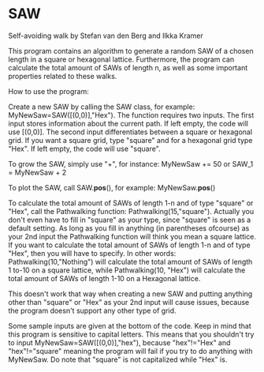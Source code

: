 # SAW
Self-avoiding walk
by Stefan van den Berg and Ilkka Kramer

This program contains an algorithm to generate a random SAW of a chosen length in a square or hexagonal lattice. Furthermore, the program can calculate the total amount of SAWs of length n, as well as some important properties related to these walks.

How to use the program:

Create a new SAW by calling the SAW class, for example: MyNewSaw=SAW([(0,0)],"Hex").
The function requires two inputs. The first input stores information about the current path. If left empty, the code will use [(0,0)]. The second input differentiates between a square or hexagonal grid. If you want a square grid, type "square" and for a hexagonal grid type "Hex". If left empty, the code will use "square".

To grow the SAW, simply use "+", for instance: MyNewSaw += 50 or SAW_1 = MyNewSaw + 2

To plot the SAW, call SAW.__pos__(), for example: MyNewSaw.__pos__()

To calculate the total amount of SAWs of length 1-n and of type "square" or "Hex", call the Pathwalking function:
Pathwalking(15,"square"). 
Actually you don't even have to fill in "square" as your type, since "square" is seen as a default setting. As long as you fill in anything (in parentheses ofcourse) as your 2nd input the Pathwalking function will think you mean a square lattice. If you want to calculate the total amount of SAWs of length 1-n and of type "Hex", then you will have to specify.
In other words: Pathwalking(10,"Nothing") will calculate the total amount of SAWs of length 1 to-10 on a square lattice, while Pathwalking(10, "Hex") will calculate the total amount of SAWs of length 1-10 on a Hexagonal lattice.

This doesn't work that way when creating a new SAW and putting anything other than "square" or "Hex" as your 2nd input will cause issues, because the program doesn't support any other type of grid.

Some sample inputs are given at the bottom of the code.
Keep in mind that this program is sensitive to capital letters. This means that you shouldn't try to input MyNewSaw=SAW([(0,0)],"hex"), because "hex"!="Hex" and "hex"!="square" meaning the program will fail if you try to do anything with MyNewSaw.
Do note that "square" is not capitalized while "Hex" is.